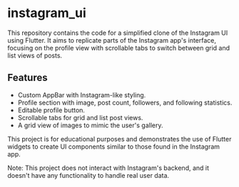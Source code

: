 # instagram_ui

This repository contains the code for a simplified clone of the Instagram UI using Flutter. It aims to replicate parts of the Instagram app's interface, focusing on the profile view with scrollable tabs to switch between grid and list views of posts.

## Features
- Custom AppBar with Instagram-like styling.
- Profile section with image, post count, followers, and following statistics.
- Editable profile button.
- Scrollable tabs for grid and list post views.
- A grid view of images to mimic the user's gallery.

This project is for educational purposes and demonstrates the use of Flutter widgets to create UI components similar to those found in the Instagram app.

Note: This project does not interact with Instagram's backend, and it doesn't have any functionality to handle real user data.
